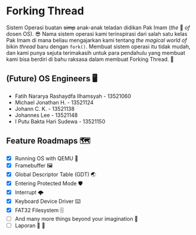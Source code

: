 # Forking Thread

Sistem Operasi buatan ~~simp~~ anak-anak teladan didikan Pak Imam (_the_ 🐐 _of_ dosen OS). 😎
Nama sistem operasi kami terinspirasi dari salah satu kelas Pak Imam di mana beliau mengajarkan kami tentang _the magical world of_ bikin _thread_ baru dengan `fork()`.
Membuat sistem operasi itu tidak mudah, dan kami punya sejuta terimakasih untuk para pendahulu yang membuat kami bisa berdiri di bahu raksasa dalam membuat Forking Thread. 🙏

## (Future) OS Engineers 🖥️

- Fatih Nararya Rashaydfa Ilhamsyah - 13521060
- Michael Jonathan H. - 13521124
- Johann C. K. - 13521138
- Johannes Lee - 13521148
- I Putu Bakta Hari Sudewa - 13521150

## Feature Roadmaps 🗺️

- [x] Running OS with QEMU 🏃
- [x] Framebuffer 🖼️
- [x] Global Descriptor Table (GDT) 🌏
- [x] Entering Protected Mode 🛡️
- [x] Interrupt :cloud_with_lightning:
- [x] Keyboard Device Driver ⌨️
- [x] FAT32 Filesystem 🗄️
- [ ] And many more things beyond your imagination 🌈
- [ ] Laporan 🤢 🤮
